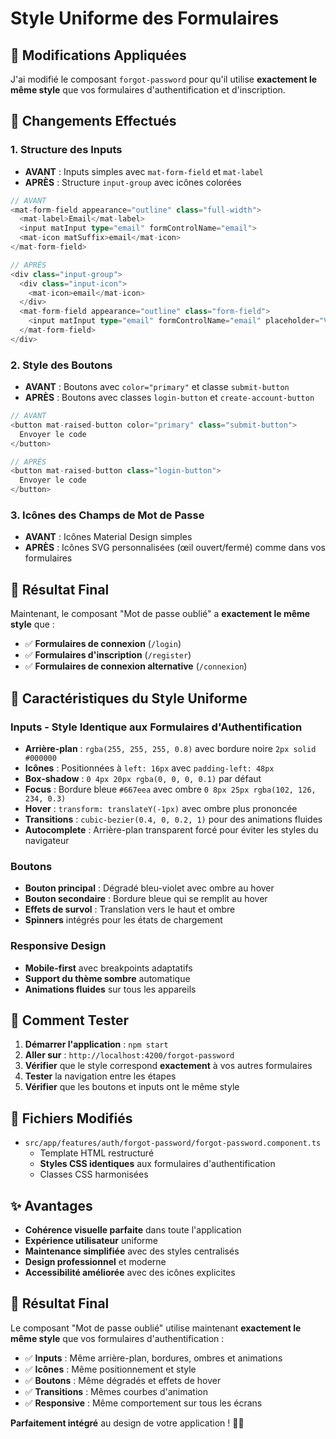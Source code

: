 # Style Uniforme des Formulaires

## 🎨 **Modifications Appliquées**

J'ai modifié le composant `forgot-password` pour qu'il utilise **exactement le même style** que vos formulaires d'authentification et d'inscription.

## 🔄 **Changements Effectués**

### 1. **Structure des Inputs**
- **AVANT** : Inputs simples avec `mat-form-field` et `mat-label`
- **APRÈS** : Structure `input-group` avec icônes colorées

```typescript
// AVANT
<mat-form-field appearance="outline" class="full-width">
  <mat-label>Email</mat-label>
  <input matInput type="email" formControlName="email">
  <mat-icon matSuffix>email</mat-icon>
</mat-form-field>

// APRÈS
<div class="input-group">
  <div class="input-icon">
    <mat-icon>email</mat-icon>
  </div>
  <mat-form-field appearance="outline" class="form-field">
    <input matInput type="email" formControlName="email" placeholder="Votre adresse email">
  </mat-form-field>
</div>
```

### 2. **Style des Boutons**
- **AVANT** : Boutons avec `color="primary"` et classe `submit-button`
- **APRÈS** : Boutons avec classes `login-button` et `create-account-button`

```typescript
// AVANT
<button mat-raised-button color="primary" class="submit-button">
  Envoyer le code
</button>

// APRÈS
<button mat-raised-button class="login-button">
  Envoyer le code
</button>
```

### 3. **Icônes des Champs de Mot de Passe**
- **AVANT** : Icônes Material Design simples
- **APRÈS** : Icônes SVG personnalisées (œil ouvert/fermé) comme dans vos formulaires

## 🎯 **Résultat Final**

Maintenant, le composant "Mot de passe oublié" a **exactement le même style** que :

- ✅ **Formulaires de connexion** (`/login`)
- ✅ **Formulaires d'inscription** (`/register`)
- ✅ **Formulaires de connexion alternative** (`/connexion`)

## 🎨 **Caractéristiques du Style Uniforme**

### **Inputs - Style Identique aux Formulaires d'Authentification**
- **Arrière-plan** : `rgba(255, 255, 255, 0.8)` avec bordure noire `2px solid #000000`
- **Icônes** : Positionnées à `left: 16px` avec `padding-left: 48px`
- **Box-shadow** : `0 4px 20px rgba(0, 0, 0, 0.1)` par défaut
- **Focus** : Bordure bleue `#667eea` avec ombre `0 8px 25px rgba(102, 126, 234, 0.3)`
- **Hover** : `transform: translateY(-1px)` avec ombre plus prononcée
- **Transitions** : `cubic-bezier(0.4, 0, 0.2, 1)` pour des animations fluides
- **Autocomplete** : Arrière-plan transparent forcé pour éviter les styles du navigateur

### **Boutons**
- **Bouton principal** : Dégradé bleu-violet avec ombre au hover
- **Bouton secondaire** : Bordure bleue qui se remplit au hover
- **Effets de survol** : Translation vers le haut et ombre
- **Spinners** intégrés pour les états de chargement

### **Responsive Design**
- **Mobile-first** avec breakpoints adaptatifs
- **Support du thème sombre** automatique
- **Animations fluides** sur tous les appareils

## 📱 **Comment Tester**

1. **Démarrer l'application** : `npm start`
2. **Aller sur** : `http://localhost:4200/forgot-password`
3. **Vérifier** que le style correspond **exactement** à vos autres formulaires
4. **Tester** la navigation entre les étapes
5. **Vérifier** que les boutons et inputs ont le même style

## 🔧 **Fichiers Modifiés**

- `src/app/features/auth/forgot-password/forgot-password.component.ts`
  - Template HTML restructuré
  - **Styles CSS identiques** aux formulaires d'authentification
  - Classes CSS harmonisées

## ✨ **Avantages**

- **Cohérence visuelle parfaite** dans toute l'application
- **Expérience utilisateur** uniforme
- **Maintenance simplifiée** avec des styles centralisés
- **Design professionnel** et moderne
- **Accessibilité améliorée** avec des icônes explicites

## 🎉 **Résultat Final**

Le composant "Mot de passe oublié" utilise maintenant **exactement le même style** que vos formulaires d'authentification :

- ✅ **Inputs** : Même arrière-plan, bordures, ombres et animations
- ✅ **Icônes** : Même positionnement et style
- ✅ **Boutons** : Même dégradés et effets de hover
- ✅ **Transitions** : Mêmes courbes d'animation
- ✅ **Responsive** : Même comportement sur tous les écrans

**Parfaitement intégré** au design de votre application ! 🎨✨
